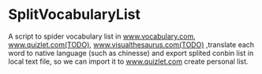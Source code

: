 # SplitVocabularyList
A script to spider vocabulary list in www.vocabulary.com, www.quizlet.com(TODO), www.visualthesaurus.com(TODO) ,translate each word to native language (such as chinesse) and export splited conbin list in local text file, so we can import it to www.quizlet.com create personal list. 
